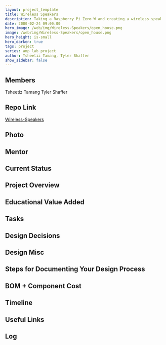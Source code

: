 ```yaml
---
layout: project_template
title: Wireless Speakers
description: Taking a Raspberry Pi Zero W and creating a wireless speaker. Once the speaker has been implemented, use AlexaPi to take commands. With the speaker, give AlexaPi a command (song request) and it will be outputted to the speaker. 
date: 2000-02-24 09:00:00
hero_image: /web/img/Wireless-Speakers/open_house.png
image: /web/img/Wireless-Speakers/open_house.png
hero_height: is-small
hero_darken: true
tags: project
series: amp_lab_project
author: Tsheetiz Tamang, Tyler Shaffer
show_sidebar: false
---
```




## Members
Tsheetiz Tamang
Tyler Shaffer

## Repo Link
<a class="button is-link" href="https://github.com/Amp-Lab-at-VT/Wireless-Speakers" >Wireless-Speakers</a>

## Photo

## Mentor

## Current Status

## Project Overview


## Educational Value Added


## Tasks

## Design Decisions

## Design Misc

## Steps for Documenting Your Design Process

## BOM + Component Cost

## Timeline

## Useful Links

## Log
            